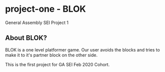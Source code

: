 # project-one - BLOK
General Assembly SEI Project 1

<!-- 
- what is project
- why make project?

- wire frames
- user stories

- tech used -- HTML CSS JS
- approaches taken - canvas
- installation instructions?
- unsolved problems
- forthcoming features
 -->
## About BLOK?
BLOK is a one level platformer game. Our user avoids the blocks and tries to make it to it's partner block on the other side.

This is the first project for GA SEI Feb 2020 Cohort.